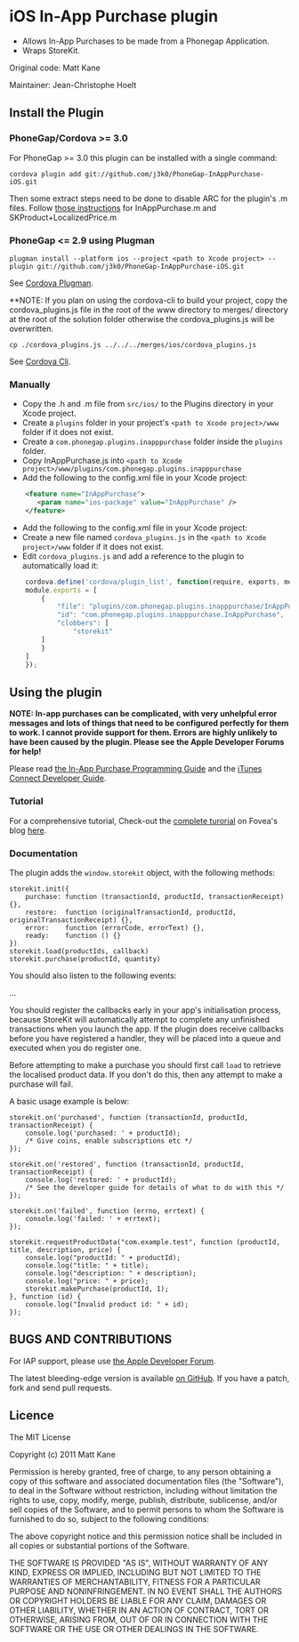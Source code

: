 # iOS In-App Purchase plugin

 * Allows In-App Purchases to be made from a Phonegap Application.
 * Wraps StoreKit.

Original code: Matt Kane

Maintainer: Jean-Christophe Hoelt

## Install the Plugin

### PhoneGap/Cordova >= 3.0

For PhoneGap >= 3.0 this plugin can be installed with a single command:

    cordova plugin add git://github.com/j3k0/PhoneGap-InAppPurchase-iOS.git

Then some extract steps need to be done to disable ARC for the plugin's .m files. Follow [those instructions](http://stackoverflow.com/a/6658549/271585) for InAppPurchase.m and SKProduct+LocalizedPrice.m

### PhoneGap <= 2.9 using Plugman

    plugman install --platform ios --project <path to Xcode project> --plugin git://github.com/j3k0/PhoneGap-InAppPurchase-iOS.git

See [Cordova Plugman](https://github.com/apache/cordova-plugman).

**NOTE: If you plan on using the cordova-cli to build your project, copy the cordova_plugins.js file in the root of the www directory to merges/<platform> directory at the root of the solution folder otherwise the cordova_plugins.js will be overwritten. 

    cp ./cordova_plugins.js ../../../merges/ios/cordova_plugins.js

See [Cordova Cli](https://github.com/apache/cordova-cli).

### Manually

 * Copy the .h and .m file from `src/ios/` to the Plugins directory in your Xcode project. 
 * Create a `plugins` folder in your project's `<path to Xcode project>/www` folder if it does not exist.
 * Create a `com.phonegap.plugins.inapppurchase` folder inside the `plugins` folder.
 * Copy InAppPurchase.js into `<path to Xcode project>/www/plugins/com.phonegap.plugins.inapppurchase`
 * Add the following to the config.xml file in your Xcode project:

```xml
    <feature name="InAppPurchase">
       <param name="ios-package" value="InAppPurchase" />
    </feature>
```

 * Add the following to the config.xml file in your Xcode project:
 * Create a new file named `cordova_plugins.js` in the `<path to Xcode project>/www` folder if it does not exist.
 * Edit `cordova_plugins.js` and add a reference to the plugin to automatically load it:

```javascript
    cordova.define('cordova/plugin_list', function(require, exports, module) {
    module.exports = [
        {
            "file": "plugins/com.phonegap.plugins.inapppurchase/InAppPurchase.js",
            "id": "com.phonegap.plugins.inapppurchase.InAppPurchase",
            "clobbers": [
                "storekit"
	    ]
    	}
    ]
    });
```

## Using the plugin

**NOTE: In-app purchases can be complicated, with very unhelpful error messages and lots of things that need to be configured perfectly for them to work. I cannot provide support for them. Errors are highly unlikely to have been caused by the plugin. Please see the Apple Developer Forums for help!**

Please read [the In-App Purchase Programming Guide](http://developer.apple.com/library/ios/#documentation/NetworkingInternet/Conceptual/StoreKitGuide/Introduction/Introduction.html) and the [iTunes Connect Developer Guide](https://itunesconnect.apple.com/docs/iTunesConnect_DeveloperGuide.pdf).

### Tutorial

For a comprehensive tutorial, Check-out the [complete turorial](http://fovea.cc/blog/index.php/3-steps-tutorial-for-phonegap-in-app-purchase-on-ios/) on Fovea's blog [here](http://fovea.cc/blog/index.php/3-steps-tutorial-for-phonegap-in-app-purchase-on-ios/).

### Documentation

The plugin adds the `window.storekit` object, with the following methods:

    storekit.init({
        purchase: function (transactionId, productId, transactionReceipt) {},
        restore:  function (originalTransactionId, productId, originalTransactionReceipt) {},
        error:    function (errorCode, errorText) {},
        ready:    function () {}
    })
    storekit.load(productIds, callback)
    storekit.purchase(productId, quantity)

You should also listen to the following events:

...

You should register the callbacks early in your app's initialisation process, because StoreKit will automatically attempt to complete any unfinished transactions when you launch the app.
If the plugin does receive callbacks before you have registered a handler, they will be placed into a queue and executed when you do register one.

Before attempting to make a purchase you should first call `load` to retrieve the localised product data. If you don't do this, then any attempt to make a purchase will fail.

A basic usage example is below:

    storekit.on('purchased', function (transactionId, productId, transactionReceipt) {
        console.log('purchased: ' + productId);
        /* Give coins, enable subscriptions etc */
    });
    
    storekit.on('restored', function (transactionId, productId, transactionReceipt) {
        console.log('restored: ' + productId);
        /* See the developer guide for details of what to do with this */
    });
    
    storekit.on('failed', function (errno, errtext) {
        console.log('failed: ' + errtext);
    });

    storekit.requestProductData("com.example.test", function (productId, title, description, price) {
        console.log("productId: " + productId);
        console.log("title: " + title);
        console.log("description: " + description);
        console.log("price: " + price);
        storekit.makePurchase(productId, 1);
    }, function (id) {
        console.log("Invalid product id: " + id);
    });
	
## BUGS AND CONTRIBUTIONS
For IAP support, please use [the Apple Developer Forum](https://devforums.apple.com/community/ios/integration/storekit).

The latest bleeding-edge version is available [on GitHub](http://github.com/j3k0/PhoneGap-InAppPurchase-iOS/). If you have a patch, fork and send pull requests.
	
## Licence

The MIT License

Copyright (c) 2011 Matt Kane

Permission is hereby granted, free of charge, to any person obtaining a copy
of this software and associated documentation files (the "Software"), to deal
in the Software without restriction, including without limitation the rights
to use, copy, modify, merge, publish, distribute, sublicense, and/or sell
copies of the Software, and to permit persons to whom the Software is
furnished to do so, subject to the following conditions:

The above copyright notice and this permission notice shall be included in
all copies or substantial portions of the Software.

THE SOFTWARE IS PROVIDED "AS IS", WITHOUT WARRANTY OF ANY KIND, EXPRESS OR
IMPLIED, INCLUDING BUT NOT LIMITED TO THE WARRANTIES OF MERCHANTABILITY,
FITNESS FOR A PARTICULAR PURPOSE AND NONINFRINGEMENT. IN NO EVENT SHALL THE
AUTHORS OR COPYRIGHT HOLDERS BE LIABLE FOR ANY CLAIM, DAMAGES OR OTHER
LIABILITY, WHETHER IN AN ACTION OF CONTRACT, TORT OR OTHERWISE, ARISING FROM,
OUT OF OR IN CONNECTION WITH THE SOFTWARE OR THE USE OR OTHER DEALINGS IN
THE SOFTWARE.
